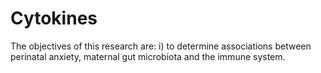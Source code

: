 # Cytokines

The objectives of this research are: i) to determine associations between perinatal anxiety, maternal gut microbiota and the immune system.
